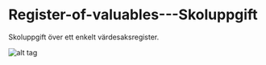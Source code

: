 # Register-of-valuables---Skoluppgift
Skoluppgift över ett enkelt värdesaksregister.

![alt tag](https://cloud.githubusercontent.com/assets/14196129/15447452/18559774-1f43-11e6-87c8-a7cd069ec7f0.png)
